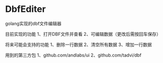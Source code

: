 # DbfEditer
golang实现的dbf文件编辑器

目前实现的功能
1、打开DBF文件并查看
2、可编辑数据（更改后需按回车保存）

将来可能会支持的功能
1、删除一行数据
2、清空所有数据
3、增加一行数据

用到的第三方包
1、github.com/andlabs/ui
2、github.com/tadvi/dbf
